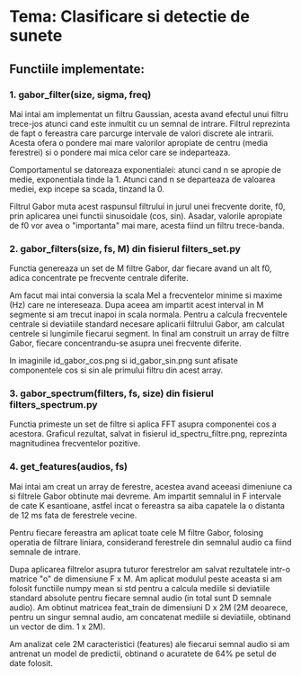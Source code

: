 # Tema: Clasificare si detectie de sunete

## Functiile implementate:

### 1. gabor_filter(size, sigma, freq)

Mai intai am implementat un filtru Gaussian, acesta avand efectul unui filtru 
trece-jos atunci cand este inmultit cu un semnal de intrare. Filtrul reprezinta 
de fapt o fereastra care parcurge intervale de valori discrete ale intrarii. 
Acesta ofera o pondere mai mare valorilor apropiate de centru (media ferestrei)
si o pondere mai mica celor care se indeparteaza.
    
Comportamentul se datoreaza exponentialei: atunci cand n se apropie de medie,
exponentiala tinde la 1. Atunci cand n se departeaza de valoarea mediei, exp 
incepe sa scada, tinzand la 0.

Filtrul Gabor muta acest raspunsul filtrului in jurul unei frecvente dorite, f0,
prin aplicarea unei functii sinusoidale (cos, sin). Asadar, valorile apropiate 
de f0 vor avea o "importanta" mai mare, acesta fiind un filtru trece-banda.


### 2. gabor_filters(size, fs, M) din fisierul filters_set.py

Functia genereaza un set de M filtre Gabor, dar fiecare avand un alt f0, adica
concentrate pe frecvente centrale diferite. 

Am facut mai intai conversia la scala Mel a frecventelor minime si maxime (Hz) 
care ne intereseaza. 
Dupa aceea am impartit acest interval in M segmente si am trecut inapoi in 
scala normala. Pentru a calcula frecventele centrale si deviatiile standard 
necesare aplicarii filtrului Gabor, am calculat centrele si lungimile fiecarui 
segment. In final am construit un array de filtre Gabor, fiecare concentrandu-se
asupra unei frecvente diferite.

In imaginile id_gabor_cos.png si id_gabor_sin.png sunt afisate componentele cos 
si sin ale primului filtru din acest array.


### 3. gabor_spectrum(filters, fs, size) din fisierul filters_spectrum.py

Functia primeste un set de filtre si aplica FFT asupra componentei cos a acestora. 
Graficul rezultat, salvat in fisierul id_spectru_filtre.png, reprezinta 
magnitudinea frecventelor pozitive.


### 4. get_features(audios, fs)
    
Mai intai am creat un array de ferestre, acestea avand aceeasi dimeniune ca si 
filtrele Gabor obtinute mai devreme. Am impartit semnalul in F intervale de cate K 
esantioane, astfel incat o fereastra sa aiba capatele la o distanta de 12 ms fata 
de ferestrele vecine.

Pentru fiecare fereastra am aplicat toate cele M filtre Gabor, folosing operatia de 
filtrare liniara, considerand ferestrele din semnalul audio ca fiind semnale de 
intrare.

Dupa aplicarea filtrelor asupra tuturor ferestrelor am salvat rezultatele intr-o 
matrice "o" de dimensiune F x M. Am aplicat modulul peste aceasta si am folosit 
functiile numpy mean si std pentru a calcula mediile si deviatiile standard absolute 
pentru fiecare semnal audio (in total sunt D semnale audio). Am obtinut matricea 
feat_train de dimensiuni D x 2M (2M deoarece, pentru un singur semnal audio, am 
concatenat mediile si deviatiile, obtinand un vector de dim. 1 x 2M).

Am analizat cele 2M caracteristici (features) ale fiecarui semnal audio si am 
antrenat un model de predictii, obtinand o acuratete de 64% pe setul de date folosit.
